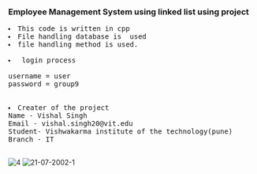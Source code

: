 ### Employee Management System using linked list using project 
<pre>
<li>This code is written in cpp
<li>File handling database is  used
<li>file handling method is used.

<li> login process

username = user
password = group9

 
<li>Creater of the project
Name - Vishal Singh
Email - vishal.singh20@vit.edu
Student- Vishwakarma institute of the technology(pune)
Branch - IT
 </pre>
![4](https://user-images.githubusercontent.com/90970004/219317484-9088e7b5-1bf5-4f08-b0db-1e0fb29aa9a6.png)
![21-07-2002-_1_](https://user-images.githubusercontent.com/90970004/219317542-dac086b1-2fe0-4c5d-8556-5f55e17be88b.jpeg)
